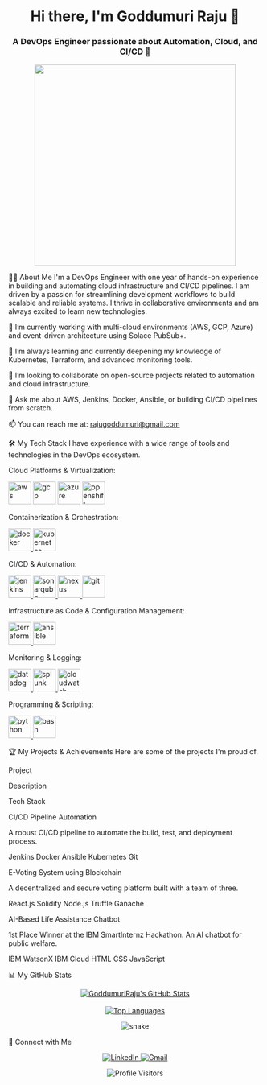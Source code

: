 <!--
Hello Raju! This is the corrected version of your README.
The broken image links have been fixed. Please copy this entire block of code
and replace the content in your README.md file on GitHub.
-->

<!-- Introduction -->

<h1 align="center">
Hi there, I'm Goddumuri Raju 👋
</h1>
<h3 align="center">
A DevOps Engineer passionate about Automation, Cloud, and CI/CD 🚀
</h3>

<p align="center">
<img src="https://www.google.com/search?q=https://media.giphy.com/media/f3G3v4aadK6a3k72aF/giphy.gif" width="400" />
</p>

👨‍💻 About Me
I'm a DevOps Engineer with one year of hands-on experience in building and automating cloud infrastructure and CI/CD pipelines. I am driven by a passion for streamlining development workflows to build scalable and reliable systems. I thrive in collaborative environments and am always excited to learn new technologies.

🔭 I’m currently working with multi-cloud environments (AWS, GCP, Azure) and event-driven architecture using Solace PubSub+.

🌱 I’m always learning and currently deepening my knowledge of Kubernetes, Terraform, and advanced monitoring tools.

👯 I’m looking to collaborate on open-source projects related to automation and cloud infrastructure.

💬 Ask me about AWS, Jenkins, Docker, Ansible, or building CI/CD pipelines from scratch.

📫 You can reach me at: rajugoddumuri@gmail.com

🛠️ My Tech Stack
I have experience with a wide range of tools and technologies in the DevOps ecosystem.

Cloud Platforms & Virtualization:

<p align="left">
<a href="https://aws.amazon.com" target="_blank" rel="noreferrer"> <img src="https://www.google.com/search?q=https://raw.githubusercontent.com/devicons/devicon/master/icons/amazonwebservices/amazonwebservices-original-wordmark.svg" alt="aws" width="45" height="45"/> </a>
<a href="https://cloud.google.com" target="_blank" rel="noreferrer"> <img src="https://www.google.com/search?q=https://raw.githubusercontent.com/devicons/devicon/master/icons/googlecloud/googlecloud-original-wordmark.svg" alt="gcp" width="45" height="45"/> </a>
<a href="https://azure.microsoft.com/en-us/" target="_blank" rel="noreferrer"> <img src="https://www.google.com/search?q=https://raw.githubusercontent.com/devicons/devicon/master/icons/azure/azure-original-wordmark.svg" alt="azure" width="45" height="45"/> </a>
<a href="https://www.openshift.com/" target="_blank" rel="noreferrer"> <img src="https://www.google.com/search?q=https://raw.githubusercontent.com/devicons/devicon/master/icons/openshift/openshift-original-wordmark.svg" alt="openshift" width="45" height="45"/> </a>
</p>

Containerization & Orchestration:

<p align="left">
<a href="https://www.docker.com/" target="_blank" rel="noreferrer"> <img src="https://www.google.com/search?q=https://raw.githubusercontent.com/devicons/devicon/master/icons/docker/docker-original-wordmark.svg" alt="docker" width="45" height="45"/> </a>
<a href="https://kubernetes.io" target="_blank" rel="noreferrer"> <img src="https://www.google.com/search?q=https://raw.githubusercontent.com/devicons/devicon/master/icons/kubernetes/kubernetes-plain-wordmark.svg" alt="kubernetes" width="45" height="45"/> </a>
</p>

CI/CD & Automation:

<p align="left">
<a href="https://www.jenkins.io" target="_blank" rel="noreferrer"> <img src="https://www.google.com/search?q=https://raw.githubusercontent.com/devicons/devicon/master/icons/jenkins/jenkins-original.svg" alt="jenkins" width="45" height="45"/> </a>
<a href="https://www.sonarqube.org/" target="_blank" rel="noreferrer"> <img src="https://www.google.com/search?q=https://raw.githubusercontent.com/devicons/devicon/master/icons/sonarqube/sonarqube-original-wordmark.svg" alt="sonarqube" width="45" height="45"/> </a>
<a href="https://www.google.com/search?q=https://www.jfrog.com/confluence/display/RTF/Nexus%2BRepository%2BManager" target="_blank" rel="noreferrer"> <img src="https://www.google.com/search?q=https://raw.githubusercontent.com/devicons/devicon/master/icons/nexus/nexus-original-wordmark.svg" alt="nexus" width="45" height="45"/> </a>
<a href="https://git-scm.com/" target="_blank" rel="noreferrer"> <img src="https://www.google.com/search?q=https://raw.githubusercontent.com/devicons/devicon/master/icons/git/git-original-wordmark.svg" alt="git" width="45" height="45"/> </a>
</p>

Infrastructure as Code & Configuration Management:

<p align="left">
<a href="https://www.terraform.io/" target="_blank" rel="noreferrer"> <img src="https://www.google.com/search?q=https://raw.githubusercontent.com/devicons/devicon/master/icons/terraform/terraform-original-wordmark.svg" alt="terraform" width="45" height="45"/> </a>
<a href="https://www.ansible.com/" target="_blank" rel="noreferrer"> <img src="https://www.google.com/search?q=https://raw.githubusercontent.com/devicons/devicon/master/icons/ansible/ansible-original-wordmark.svg" alt="ansible" width="45" height="45"/> </a>
</p>

Monitoring & Logging:

<p align="left">
<a href="https://www.datadoghq.com/" target="_blank" rel="noreferrer"> <img src="https://www.google.com/search?q=https://raw.githubusercontent.com/devicons/devicon/master/icons/datadog/datadog-original-wordmark.svg" alt="datadog" width="45" height="45"/> </a>
<a href="https://www.splunk.com/" target="_blank" rel="noreferrer"> <img src="https://www.google.com/search?q=https://raw.githubusercontent.com/devicons/devicon/master/icons/splunk/splunk-original-wordmark.svg" alt="splunk" width="45" height="45"/> </a>
<a href="https://aws.amazon.com/cloudwatch/" target="_blank" rel="noreferrer"> <img src="https://www.google.com/search?q=https://raw.githubusercontent.com/devicons/devicon/master/icons/aws/aws-original-wordmark.svg" alt="cloudwatch" width="45" height="45"/> </a>
</p>

Programming & Scripting:

<p align="left">
<a href="https://www.python.org" target="_blank" rel="noreferrer"> <img src="https://www.google.com/search?q=https://raw.githubusercontent.com/devicons/devicon/master/icons/python/python-original.svg" alt="python" width="45" height="45"/> </a>
<a href="https://www.gnu.org/software/bash/" target="_blank" rel="noreferrer"> <img src="https://www.google.com/search?q=https://raw.githubusercontent.com/devicons/devicon/master/icons/bash/bash-original.svg" alt="bash" width="45" height="45"/> </a>
</p>

🏆 My Projects & Achievements
Here are some of the projects I'm proud of.

Project

Description

Tech Stack

CI/CD Pipeline Automation

A robust CI/CD pipeline to automate the build, test, and deployment process.

Jenkins Docker Ansible Kubernetes Git

E-Voting System using Blockchain

A decentralized and secure voting platform built with a team of three.

React.js Solidity Node.js Truffle Ganache

AI-Based Life Assistance Chatbot

1st Place Winner at the IBM SmartInternz Hackathon. An AI chatbot for public welfare.

IBM WatsonX IBM Cloud HTML CSS JavaScript

📊 My GitHub Stats
<p align="center">
<!-- GitHub Readme Stats Card -->
<a href="https://github.com/anuraghazra/github-readme-stats">
<img align="center" src="https://www.google.com/search?q=https://github-readme-stats.vercel.app/api%3Fusername%3DGoddumuriRaju%26show_icons%3Dtrue%26theme%3Dtokyonight%26hide_border%3Dtrue%26include_all_commits%3Dtrue%26count_private%3Dtrue" alt="GoddumuriRaju's GitHub Stats"/>
</a>
<br><br>
<!-- Top Languages Card -->
<a href="https://github.com/anuraghazra/github-readme-stats">
<img align="center" src="https://www.google.com/search?q=https://github-readme-stats.vercel.app/api/top-langs/%3Fusername%3DGoddumuriRaju%26layout%3Dcompact%26theme%3Dtokyonight%26hide_border%3Dtrue" alt="Top Languages"/>
</a>
</p>

<p align="center">
<!-- Contribution Grid Snake -->
<!-- Don't forget to set up the GitHub Action for this to work! -->
<img src="https://www.google.com/search?q=https://raw.githubusercontent.com/GoddumuriRaju/GoddumuriRaju/output/github-contribution-grid-snake.svg" alt="snake">
</p>

🔗 Connect with Me
<p align="center">
<a href="https://www.linkedin.com/in/goddumuri-raju-43a700215/" target="_blank">
<img src="https://www.google.com/search?q=https://img.shields.io/badge/LinkedIn-0077B5%3Fstyle%3Dfor-the-badge%26logo%3Dlinkedin%26logoColor%3Dwhite" alt="LinkedIn"/>
</a>
<a href="mailto:rajugoddumuri@gmail.com">
<img src="https://img.shields.io/badge/Gmail-D14836?style=for-the-badge&logo=gmail&logoColor=white" alt="Gmail"/>
</a>
</p>

<!-- Visitor Count Badge -->

<p align="center">
<img src="https://www.google.com/search?q=https://komarev.com/ghpvc/%3Fusername%3DGoddumuriRaju%26label%3DProfile%2520Visitors%26color%3Dblueviolet%26style%3Dflat-square" alt="Profile Visitors" />
</p>

